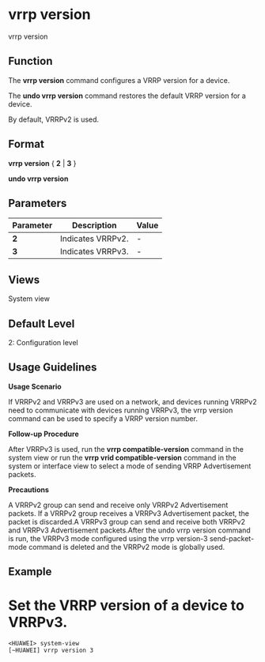vrrp version
============

vrrp version

Function
--------



The **vrrp version** command configures a VRRP version for a device.

The **undo vrrp version** command restores the default VRRP version for a device.



By default, VRRPv2 is used.


Format
------

**vrrp version** { **2** | **3** }

**undo vrrp version**


Parameters
----------

| Parameter | Description | Value |
| --- | --- | --- |
| **2** | Indicates VRRPv2. | - |
| **3** | Indicates VRRPv3. | - |



Views
-----

System view


Default Level
-------------

2: Configuration level


Usage Guidelines
----------------

**Usage Scenario**

If VRRPv2 and VRRPv3 are used on a network, and devices running VRRPv2 need to communicate with devices running VRRPv3, the vrrp version command can be used to specify a VRRP version number.

**Follow-up Procedure**



After VRRPv3 is used, run the **vrrp compatible-version** command in the system view or run the **vrrp vrid compatible-version** command in the system or interface view to select a mode of sending VRRP Advertisement packets.



**Precautions**

A VRRPv2 group can send and receive only VRRPv2 Advertisement packets. If a VRRPv2 group receives a VRRPv3 Advertisement packet, the packet is discarded.A VRRPv3 group can send and receive both VRRPv2 and VRRPv3 Advertisement packets.After the undo vrrp version command is run, the VRRPv3 mode configured using the vrrp version-3 send-packet-mode command is deleted and the VRRPv2 mode is globally used.


Example
-------

# Set the VRRP version of a device to VRRPv3.
```
<HUAWEI> system-view
[~HUAWEI] vrrp version 3

```